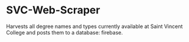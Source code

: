 # SVC-Web-Scraper
Harvests all degree names and types currently available at Saint Vincent College and posts them to a database: firebase.
